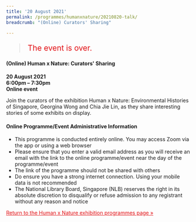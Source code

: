 ```yaml
---
title: '20 August 2021'
permalink: /programmes/humanxnature/20210820-talk/
breadcrumb: "(Online) Curators' Sharing"

---
```



<blockquote style="color: #E21216; font-size: 150%;">The event is over.</blockquote>

#### (Online) Human x Nature: Curators' Sharing

__20 August 2021__<br>
__6:00pm – 7:30pm__<br>
__Online event__

Join the curators of the exhibition Human x Nature: Environmental Histories of Singapore, Georgina Wong and Chia Jie Lin, as they share interesting stories of some exhibits on display.

#### Online Programme/Event Administrative Information

- This programme is conducted entirely online. You may access Zoom via the app or using a web browser
- Please ensure that you enter a valid email address as you will receive an email with the link to the online programme/event near the day of the programme/event
- The link of the programme should not be shared with others
- Do ensure you have a strong internet connection. Using your mobile data is not recommended
- The National Library Board, Singapore (NLB) reserves the right in its absolute discretion to disqualify or refuse admission to any registrant without any reason and notice

<a href="/exhibitions/past-exhibitions/humanxnature/programmes/" style="color:#E21216;">Return to the Human x Nature exhibition programmes page &#187;</a>

